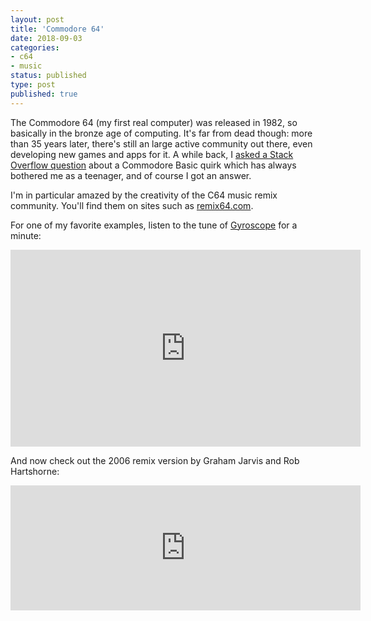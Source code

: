 ```yaml
---
layout: post
title: 'Commodore 64'
date: 2018-09-03 
categories:
- c64
- music
status: published
type: post
published: true	
---
```


The Commodore 64 (my first real computer) was released in 1982, so basically in the bronze age of computing. It's far from dead though: more than 35 years later, there's still an large active community out there, even developing new games and apps for it. A while back, I [asked a Stack Overflow question](https://stackoverflow.com/questions/22284128) about a Commodore Basic quirk which has always bothered me as a teenager, and of course I got an answer. 

<!-- more -->

I'm in particular amazed by the creativity of the C64 music remix community. You'll find them on sites such as [remix64.com](http://www.remix64.com).

For one of my favorite examples, listen to the tune of [Gyroscope](https://en.wikipedia.org/wiki/Gyroscope_(video_game)) for a minute:

<iframe width="560" height="315" src="https://www.youtube.com/embed/egFy58Yr1gM?start=30" frameborder="0" allow="autoplay; encrypted-media" allowfullscreen></iframe>

And now check out the 2006 remix version by Graham Jarvis and Rob Hartshorne:

<iframe width="560" height="200" src="http://remix.kwed.org/files/RKOfiles/Chronblom%20-%20Gyroscope%20-%20Unzalicious%20version.mp3" frameborder="0" allow="encrypted-media" allowfullscreen></iframe>
















